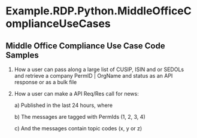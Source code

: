 # Example.RDP.Python.MiddleOfficeComplianceUseCases

## Middle Office Compliance Use Case Code Samples

1. 	How a user can pass along a large list of CUSIP, ISIN and or SEDOLs and retrieve a company PermID | OrgName and status as an API response or as a bulk file
2. 	How a user can make a API Req/Res call for news:

    a) Published in the last 24 hours, where
    
    b) The messages are tagged with PermIds (1, 2, 3, 4)
    
    c) And the messages contain topic codes (x, y or z) 
